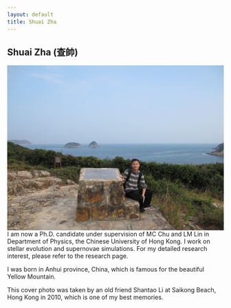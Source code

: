 ```yaml
---
layout: default
title: Shuai Zha
---
```


## Shuai Zha (查帥)
<img src="./assets/szha_cover.jpg" width="512" height = "384" alt='szha' align=center />
I am now a Ph.D. candidate under supervision of MC Chu and LM Lin in Department of Physics, the Chinese University of Hong Kong. I work on stellar evolution and supernovae simulations. For my detailed research interest, please refer to the research page.  
 
I was born in Anhui province, China, which is famous for the beautiful Yellow Mountain.   

This cover photo was taken by an old friend Shantao Li at Saikong Beach, Hong Kong in 2010, which is one of my best memories.
